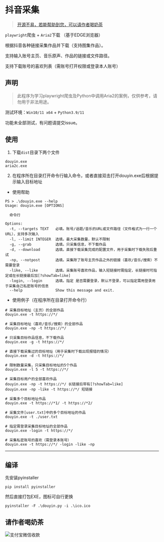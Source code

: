# 抖音采集

> [开源不易，若能帮助到您，可以请作者喝奶茶](#请作者喝奶茶)

`playwright`爬虫 + `Aria2`下载
（基于EDGE浏览器）

根据抖音各种链接采集作品并下载（支持图集作品）。

支持输入账号主页、音乐原声、作品的链接或文件路径。

支持下载账号的喜欢列表（需账号打开权限或登录本人账号）

## 声明

> 此程序为学习playwright爬虫及Python中调用Aria2的案例，仅供参考，请勿用于非法用途。

测试环境：`Win10/11 x64` + `Python3.9/11`

功能未全部测试，有问题请提交issue。


## 使用

1. 下载`dist`目录下两个文件
```
douyin.exe
aria2c.exe
```
2. 在程序所在目录打开命令行输入命令，或者直接双击打开douyin.exe后根据提示输入目标地址

- 使用帮助

```
PS > .\douyin.exe --help
Usage: douyin.exe [OPTIONS]

  命令行

Options:
  -t, --targets TEXT   必填。账号/话题/音乐的URL或文件路径（文件格式为一行一个URL），支持多次输入
  -l, --limit INTEGER  选填。最大采集数量，默认不限制
  -g, --grab           选填。只采集信息，不下载作品
  -d, --download       选填。直接下载采集完成的配置文件，用于采集时下载失败后重试
  -np, --notpost       选填。采集除了账号主页作品之外的链接（喜欢/音乐/搜索）不需要登录
  -like, --like        选填。采集账号喜欢作品，输入短链接时需指定，长链接时可指定或在长链接最后加[?showTab=like]
  -login, --login      选填。指定 是否需要登录，默认不登录，可以指定需用登录用于采集自己私密账号的信息
  --help               Show this message and exit.
```

- 使用例子（在程序所在目录打开命令行）
```
# 采集目标地址（主页）的全部作品
douyin.exe -t https://*/ 

# 采集目标地址（喜欢/音乐/搜索）的全部作品
douyin.exe -np -t https://*/ 

# 只采集目标作品信息，不下载作品
douyin.exe -g -t https://*/ 

# 直接下载采集过的目标地址（用于采集时下载出现报错的情况）
douyin.exe -d -t https://*/ 

# 限制数量采集，只采集目标地址的5个作品
douyin.exe -l 5 -t https://*/ 

# 采集目标用户的全部喜欢作品
douyin.exe -np -t https://*/ 长链接后带有[?showTab=like]
douyin.exe -np -like -t https://*/ 短链接

# 采集多个目标地址作品
douyin.exe -t https://*1/ -t https://*2/ 

# 采集文件[user.txt]中的多个目标地址的作品
douyin.exe -t ./user.txt

# 指定需登录采集目标地址的全部作品
douyin.exe -login -t https://*/ 

# 采集私密账号的喜欢（需登录本账号）
douyin.exe -t https://*/ -login -like -np
```


---

## 编译
先安装pyinstaller
```
pip install pyinstaller
```
然后直接打包EXE，图标可自行更换
```
pyinstaller -F .\douyin.py -i .\ico.ico 
```

## 请作者喝奶茶

![支付宝微信收款][1]

  [1]: https://erma0.gitee.io/images/qrcode/shouqianma.png

